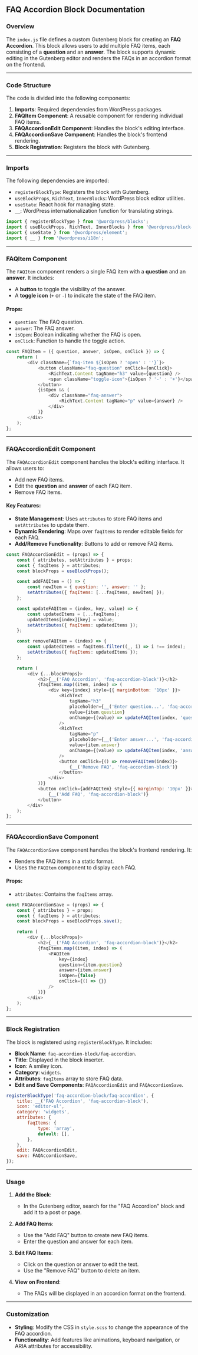 ## **FAQ Accordion Block Documentation**

### **Overview**
The `index.js` file defines a custom Gutenberg block for creating an **FAQ Accordion**. This block allows users to add multiple FAQ items, each consisting of a **question** and an **answer**. The block supports dynamic editing in the Gutenberg editor and renders the FAQs in an accordion format on the frontend.

---

### **Code Structure**
The code is divided into the following components:
1. **Imports**: Required dependencies from WordPress packages.
2. **FAQItem Component**: A reusable component for rendering individual FAQ items.
3. **FAQAccordionEdit Component**: Handles the block's editing interface.
4. **FAQAccordionSave Component**: Handles the block's frontend rendering.
5. **Block Registration**: Registers the block with Gutenberg.

---

### **Imports**
The following dependencies are imported:
- `registerBlockType`: Registers the block with Gutenberg.
- `useBlockProps`, `RichText`, `InnerBlocks`: WordPress block editor utilities.
- `useState`: React hook for managing state.
- `__`: WordPress internationalization function for translating strings.

```javascript
import { registerBlockType } from '@wordpress/blocks';
import { useBlockProps, RichText, InnerBlocks } from '@wordpress/block-editor';
import { useState } from '@wordpress/element';
import { __ } from '@wordpress/i18n';
```

---

### **FAQItem Component**
The `FAQItem` component renders a single FAQ item with a **question** and an **answer**. It includes:
- A **button** to toggle the visibility of the answer.
- A **toggle icon** (`+` or `-`) to indicate the state of the FAQ item.

#### Props:
- `question`: The FAQ question.
- `answer`: The FAQ answer.
- `isOpen`: Boolean indicating whether the FAQ is open.
- `onClick`: Function to handle the toggle action.

```javascript
const FAQItem = ({ question, answer, isOpen, onClick }) => {
    return (
        <div className={`faq-item ${isOpen ? 'open' : ''}`}>
            <button className="faq-question" onClick={onClick}>
                <RichText.Content tagName="h3" value={question} />
                <span className="toggle-icon">{isOpen ? '-' : '+'}</span>
            </button>
            {isOpen && (
                <div className="faq-answer">
                    <RichText.Content tagName="p" value={answer} />
                </div>
            )}
        </div>
    );
};
```

---

### **FAQAccordionEdit Component**
The `FAQAccordionEdit` component handles the block's editing interface. It allows users to:
- Add new FAQ items.
- Edit the **question** and **answer** of each FAQ item.
- Remove FAQ items.

#### Key Features:
- **State Management**: Uses `attributes` to store FAQ items and `setAttributes` to update them.
- **Dynamic Rendering**: Maps over `faqItems` to render editable fields for each FAQ.
- **Add/Remove Functionality**: Buttons to add or remove FAQ items.

```javascript
const FAQAccordionEdit = (props) => {
    const { attributes, setAttributes } = props;
    const { faqItems } = attributes;
    const blockProps = useBlockProps();

    const addFAQItem = () => {
        const newItem = { question: '', answer: '' };
        setAttributes({ faqItems: [...faqItems, newItem] });
    };

    const updateFAQItem = (index, key, value) => {
        const updatedItems = [...faqItems];
        updatedItems[index][key] = value;
        setAttributes({ faqItems: updatedItems });
    };

    const removeFAQItem = (index) => {
        const updatedItems = faqItems.filter((_, i) => i !== index);
        setAttributes({ faqItems: updatedItems });
    };

    return (
        <div {...blockProps}>
            <h2>{__('FAQ Accordion', 'faq-accordion-block')}</h2>
            {faqItems.map((item, index) => (
                <div key={index} style={{ marginBottom: '10px' }}>
                    <RichText
                        tagName="h3"
                        placeholder={__('Enter question...', 'faq-accordion-block')}
                        value={item.question}
                        onChange={(value) => updateFAQItem(index, 'question', value)}
                    />
                    <RichText
                        tagName="p"
                        placeholder={__('Enter answer...', 'faq-accordion-block')}
                        value={item.answer}
                        onChange={(value) => updateFAQItem(index, 'answer', value)}
                    />
                    <button onClick={() => removeFAQItem(index)}>
                        {__('Remove FAQ', 'faq-accordion-block')}
                    </button>
                </div>
            ))}
            <button onClick={addFAQItem} style={{ marginTop: '10px' }}>
                {__('Add FAQ', 'faq-accordion-block')}
            </button>
        </div>
    );
};
```

---

### **FAQAccordionSave Component**
The `FAQAccordionSave` component handles the block's frontend rendering. It:
- Renders the FAQ items in a static format.
- Uses the `FAQItem` component to display each FAQ.

#### Props:
- `attributes`: Contains the `faqItems` array.

```javascript
const FAQAccordionSave = (props) => {
    const { attributes } = props;
    const { faqItems } = attributes;
    const blockProps = useBlockProps.save();

    return (
        <div {...blockProps}>
            <h2>{__('FAQ Accordion', 'faq-accordion-block')}</h2>
            {faqItems.map((item, index) => (
                <FAQItem
                    key={index}
                    question={item.question}
                    answer={item.answer}
                    isOpen={false}
                    onClick={() => {}}
                />
            ))}
        </div>
    );
};
```

---

### **Block Registration**
The block is registered using `registerBlockType`. It includes:
- **Block Name**: `faq-accordion-block/faq-accordion`.
- **Title**: Displayed in the block inserter.
- **Icon**: A smiley icon.
- **Category**: `widgets`.
- **Attributes**: `faqItems` array to store FAQ data.
- **Edit and Save Components**: `FAQAccordionEdit` and `FAQAccordionSave`.

```javascript
registerBlockType('faq-accordion-block/faq-accordion', {
    title: __('FAQ Accordion', 'faq-accordion-block'),
    icon: 'editor-ul',
    category: 'widgets',
    attributes: {
        faqItems: {
            type: 'array',
            default: [],
        },
    },
    edit: FAQAccordionEdit,
    save: FAQAccordionSave,
});
```

---

### **Usage**
1. **Add the Block**:
   - In the Gutenberg editor, search for the "FAQ Accordion" block and add it to a post or page.

2. **Add FAQ Items**:
   - Use the "Add FAQ" button to create new FAQ items.
   - Enter the question and answer for each item.

3. **Edit FAQ Items**:
   - Click on the question or answer to edit the text.
   - Use the "Remove FAQ" button to delete an item.

4. **View on Frontend**:
   - The FAQs will be displayed in an accordion format on the frontend.

---

### **Customization**
- **Styling**: Modify the CSS in `style.scss` to change the appearance of the FAQ accordion.
- **Functionality**: Add features like animations, keyboard navigation, or ARIA attributes for accessibility.
